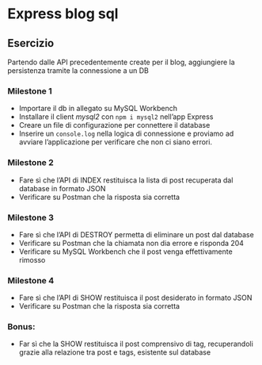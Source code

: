 # Express blog sql
## Esercizio
Partendo dalle API precedentemente create per il blog, aggiungiere la persistenza tramite la connessione a un DB  

### Milestone 1
- Importare il db in allegato su MySQL Workbench
- Installare il client *mysql2* con `npm i mysql2` nell’app Express
- Creare un file di configurazione per connettere il database
- Inserire un `console.log` nella logica di connessione e proviamo ad avviare l’applicazione per verificare che non ci siano errori.
### Milestone 2
- Fare sì che l’API di INDEX restituisca la lista di post recuperata dal database in formato JSON
- Verificare su Postman che la risposta sia corretta
### Milestone 3
- Fare sì che l’API di DESTROY permetta di eliminare un post dal database
- Verificare su Postman che la chiamata non dia errore e risponda 204
- Verificare su MySQL Workbench che il post venga effettivamente rimosso
### Milestone 4
- Fare sì che l’API di SHOW restituisca il post desiderato in formato JSON
- Verificare su Postman che la risposta sia corretta
### Bonus:
- Far sì che la SHOW restituisca il post comprensivo di tag, recuperandoli grazie alla relazione tra post e tags, esistente sul database
